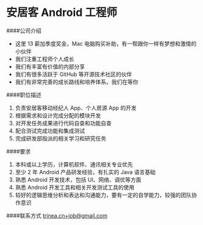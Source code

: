 安居客 Android 工程师
==========  
####公司介绍
- 这里 13 薪加季度奖金，Mac 电脑购买补助，有一帮跟你一样有梦想和激情的小伙伴  
- 我们注重工程师个人成长  
- 我们有丰富有价值的内部分享  
- 我们有很多活跃于 GitHub 等开源技术社区的伙伴  
- 我们有非常完善的成长路线和培养体系，我们在等你  


####职位描述  
1. 负责安居客移动经纪人 App、个人房源 App 的开发  
2. 根据需求和设计完成分配的模块开发  
3. 对开发任务成果进行代码自查和功能自查  
4. 配合测试完成功能和集成测试  
5. 完成研发部指派的相关学习和研究任务  

####要求 
1. 本科或以上学历，计算机软件、通讯相关专业优先  
2. 至少 2 年 Android 产品研发经验，有扎实的 Java 语言基础  
3. 熟悉 Android 开发技术，包括 UI、网络、调优等方面  
4. 熟悉 Android 开发工具和相关开发测试工具的使用  
5. 较好的逻辑思维分析和表达和沟通能力，要有一定的自学能力，较强的团队协作意识  

####联系方式
[trinea.cn+job@gmail.com](mailto:trinea.cn+job@gmail.com)
